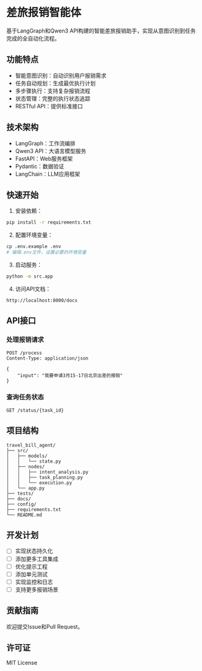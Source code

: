 # 差旅报销智能体

基于LangGraph和Qwen3 API构建的智能差旅报销助手，实现从意图识别到任务完成的全自动化流程。

## 功能特点

- 智能意图识别：自动识别用户报销需求
- 任务自动规划：生成最优执行计划
- 多步骤执行：支持复杂报销流程
- 状态管理：完整的执行状态追踪
- RESTful API：提供标准接口

## 技术架构

- LangGraph：工作流编排
- Qwen3 API：大语言模型服务
- FastAPI：Web服务框架
- Pydantic：数据验证
- LangChain：LLM应用框架

## 快速开始

1. 安装依赖：
```bash
pip install -r requirements.txt
```

2. 配置环境变量：
```bash
cp .env.example .env
# 编辑.env文件，设置必要的环境变量
```

3. 启动服务：
```bash
python -m src.app
```

4. 访问API文档：
```
http://localhost:8000/docs
```

## API接口

### 处理报销请求
```http
POST /process
Content-Type: application/json

{
    "input": "我要申请3月15-17日北京出差的报销"
}
```

### 查询任务状态
```http
GET /status/{task_id}
```

## 项目结构

```
travel_bill_agent/
├── src/
│   ├── models/
│   │   └── state.py
│   ├── nodes/
│   │   ├── intent_analysis.py
│   │   ├── task_planning.py
│   │   └── execution.py
│   └── app.py
├── tests/
├── docs/
├── config/
├── requirements.txt
└── README.md
```

## 开发计划

- [ ] 实现状态持久化
- [ ] 添加更多工具集成
- [ ] 优化提示工程
- [ ] 添加单元测试
- [ ] 实现监控和日志
- [ ] 支持更多报销场景

## 贡献指南

欢迎提交Issue和Pull Request。

## 许可证

MIT License
